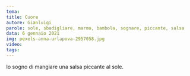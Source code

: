 ```yaml
---
tema:
title: Cuore
autore: Gianluigi
parole: sole, sbadigliare, marmo, bambola, sognare, piccante, salsa
data: 6 gennaio 2021
img: pexels-anna-urlapova-2957058.jpg
video: 
tags: 
---
```

Io sogno di mangiare una salsa piccante al sole.